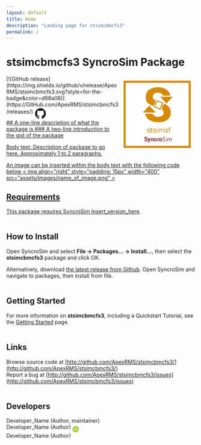 ```yaml
---
layout: default
title: Home
description: "Landing page for stsimcbmcfs3"
permalink: /
---
```


# **stsimcbmcfs3** SyncroSim Package
<img align="right" style="padding: 13px" width="180" src="assets/images/logo/stsimsf-sticker.png">
[![GitHub release](https://img.shields.io/github/v/release/ApexRMS/stsimcbmcfs3.svg?style=for-the-badge&color=d68a06)](https://GitHub.com/ApexRMS/stsimcbmcfs3/releases/)    <a href="https://github.com/ApexRMS/stsimcbmcfs3"><img align="middle" style="padding: 1px" width="30" src="assets/images/logo/github-trans2.png">
<br>
## A one-line description of what the package is
### A two-line introduction to the gist of the package


Body text: Description of package to go here. Approximately 1 to 2 paragraphs.

An image can be inserted within the body text with the following code below
< img align="right" style="padding: 15px" width="400" src="assets/images/name_of_image.png" >

## Requirements

This package requires SyncroSim [Insert_version_here](https://syncrosim.com/download/).
<br>
<br>
## How to Install

Open SyncroSim and select **File -> Packages… -> Install…**, then select the **stsimcbmcfs3** package and click OK.

Alternatively, download [the latest release from Github](https://github.com/ApexRMS/stsimcbmcfs3/releases/). Open SyncroSim and navigate to packages, then install from file.
<br>
<br>
## Getting Started

For more information on **stsimcbmcfs3**, including a Quickstart Tutorial, see the [Getting Started](https://apexrms.github.io/stsimcbmcfs3/getting_started.html) page.
<br>
<br>
## Links

Browse source code at
[http://github.com/ApexRMS/stsimcbmcfs3/](http://github.com/ApexRMS/stsimcbmcfs3/)
<br>
Report a bug at
[http://github.com/ApexRMS/stsimcbmcfs3/issues](http://github.com/ApexRMS/stsimcbmcfs3/issues)
<br>
<br>
## Developers

Developer_Name (Author, maintainer)
<br>
Developer_Name (Author) <a href="https://orcid.org/Enter_Your_Link_Here"><img align="middle" style="padding: 0.5px" width="17" src="assets/images/ORCID.png"></a>
<br>
Developer_Name (Author)
